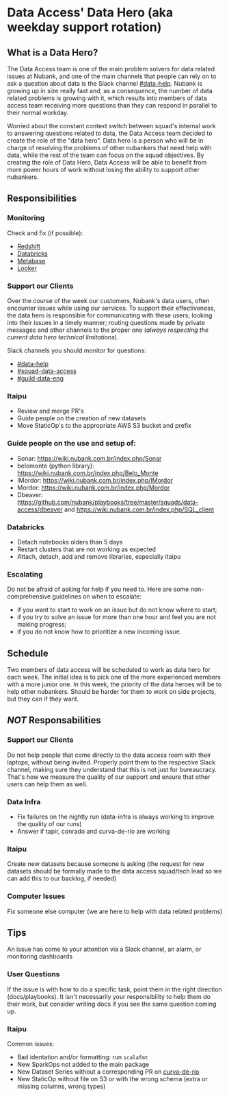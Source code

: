 # Data Access' Data Hero (aka weekday support rotation)

## What is a Data Hero?

The Data Access team is one of the main problem solvers for data related issues at Nubank, and one of the main channels that people can rely on to ask a question about data is the Slack channel [#data-help](https://nubank.slack.com/messages/C06F04CH1/). Nubank is growing up in size really fast and, as a consequence, the number of data related problems is growing with it, which results into members of data access team receiving more questions than they can respond in parallel to their normal workday. 

Worried about the constant context switch between squad's internal work to answering questions related to data, the Data Access team decided to create the role of the "data hero". Data hero is a person who will be in charge of resolving the problems of other nubankers that need help with data, while the rest of the team can focus on the squad objectives. By creating the role of Data Hero, Data Access will be able to benefit from more power hours of work without losing the ability to support other nubankers.

## Responsibilities

### Monitoring

Check and fix (if possible): 
 * [Redshift](https://console.aws.amazon.com/redshift/home?region=us-east-1#cluster-list:) 
 * [Databricks](https://nubank.cloud.databricks.com/#setting/clusters) 
 * [Metabase](https://console.aws.amazon.com/ec2/v2/home?region=us-east-1#Instances:search=metabase;sort=tag:Name)
 * [Looker](https://nubank.looker.com/admin)

### Support our Clients
Over the course of the week our customers, Nubank's data users, often encounter issues while using our services.
To support their effectiveness, the data hero is responsible for communicating with these users; looking into their issues in a timely manner; routing questions made by private messages and other channels to the proper one (_always respecting the current data hero technical limitations_).

Slack channels you should monitor for questions:

* [#data-help](https://nubank.slack.com/messages/C06F04CH1/)
* [#squad-data-access](https://nubank.slack.com/messages/C84FAS7L6/)
* [#guild-data-eng](https://nubank.slack.com/messages/C1SNEPL5P/)

### Itaipu

* Review and merge PR's
* Guide people on the creation of new datasets
* Move StaticOp's to the appropriate AWS S3 bucket and prefix

### Guide people on the use and setup of:
* Sonar: https://wiki.nubank.com.br/index.php/Sonar
* belomonte (python library): https://wiki.nubank.com.br/index.php/Belo_Monte
* IMordor: https://wiki.nubank.com.br/index.php/IMordor
* Mordor: https://wiki.nubank.com.br/index.php/Mordor
* Dbeaver: https://github.com/nubank/playbooks/tree/master/squads/data-access/dbeaver and https://wiki.nubank.com.br/index.php/SQL_client

### Databricks
* Detach notebooks olders than 5 days
* Restart clusters that are not working as expected
* Attach, detach, add and remove libraries, especially itaipu

### Escalating
Do not be afraid of asking for help if you need to. Here are some non-comprehensive guidelines on when to escalate:
* if you want to start to work on an issue but do not know where to start;
* if you try to solve an issue for more than one hour and feel you are not making progress;
* if you do not know how to prioritize a new incoming issue.

## Schedule

Two members of data access will be scheduled to work as data hero for each week. The initial idea is to pick one of the more experienced members with a more junior one. In this week, the priority of the data heroes will be to help other nubankers. Should be harder for them to work on side projects, but they can if they want.

## *NOT* Responsabilities

### Support our Clients

Do not help people that come directly to the data access room with their laptops, without being invited. Properly point them to the respective Slack channel, making sure they understand that this is not just for bureaucracy. That's how we measure the quality of our support and ensure that other users can help them as well.

### Data Infra

* Fix failures on the nightly run (data-infra is always working to improve the quality of our runs)
* Answer if tapir, conrado and curva-de-rio are working

### Itaipu

Create new datasets because someone is asking (the request for new datasets should be formally made to the data access squad/tech lead so we can add this to our backlog, if needed)

### Computer Issues

Fix someone else computer (we are here to help with data related problems)

## Tips

An issue has come to your attention via a Slack channel, an alarm, or monitoring dashboards

### User Questions
If the issue is with how to do a specific task, point them in the right direction (docs/playbooks). It isn't necessarily your responsibility to help them do their work, but consider writing docs if you see the same question coming up.

### Itaipu

Common issues:

* Bad identation and/or formatting: run `scalafmt`
* New SparkOps not added to the main package
* New Dataset Series without a corresponding PR on [curva-de-rio](https://github.com/nubank/curva-de-rio)
* New StaticOp without file on S3 or with the wrong schema (extra or missing columns, wrong types)


